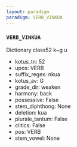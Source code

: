 ```yaml
---
layout: paradigm
paradigm: VERB_VINKUA
---
```

### ` VERB_VINKUA `

Dictionary class52 k~g u
* kotus_tn: 52
* upos: VERB
* suffix_regex: nkua
* kotus_av: G
* grade_dir: weaken
* harmony: back
* possessive: False
* stem_diphthong: None
* deletion: kua
* plurale_tantum: False
* clitics: False
* pos: VERB
* stem_vowel: None
